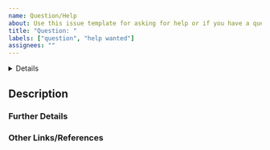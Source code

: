 ```yaml
---
name: Question/Help
about: Use this issue template for asking for help or if you have a question about the downscaler.
title: "Question: "
labels: ["question", "help wanted"]
assignees: ""
---
```


<!--
Need help? You can also ask questions in our Slack channel:
https://inviter.co/kube-downscaler
-->

<details>
<!-- Fill out some basic information about your setup: -->

- Version: x.x.x
- Installed via: <!--e.g. Helm, Manifests, Cli-->

</details>

## Description

<!--
Briefly describe your question or issue.
-->

### Further Details

<!--
Provide any additional information, logs, or configurations that might help.
-->

### Other Links/References

<!-- E.g. related Github issues/MRs or external references -->
